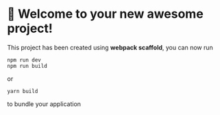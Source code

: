 # 🚀 Welcome to your new awesome project!

This project has been created using **webpack scaffold**, you can now run

```
npm run dev 
npm run build
```

or

```
yarn build
```

to bundle your application
